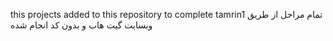 this projects added to this repository to complete tamrin1 
تمام مراحل از طریق وبسایت گیت هاب و بدون کد انجام شده
